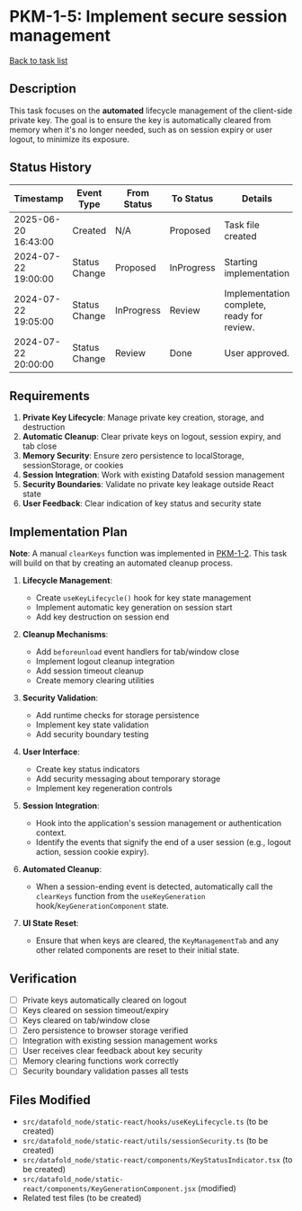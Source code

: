 # PKM-1-5: Implement secure session management

[Back to task list](./tasks.md)

## Description

This task focuses on the **automated** lifecycle management of the client-side private key. The goal is to ensure the key is automatically cleared from memory when it's no longer needed, such as on session expiry or user logout, to minimize its exposure.

## Status History

| Timestamp | Event Type | From Status | To Status | Details | User |
|-----------|------------|-------------|-----------|---------|------|
| 2025-06-20 16:43:00 | Created | N/A | Proposed | Task file created | User |
| 2024-07-22 19:00:00 | Status Change | Proposed | InProgress | Starting implementation | AI_Agent |
| 2024-07-22 19:05:00 | Status Change | InProgress | Review | Implementation complete, ready for review. | AI_Agent |
| 2024-07-22 20:00:00 | Status Change | Review | Done | User approved. | User |

## Requirements

1. **Private Key Lifecycle**: Manage private key creation, storage, and destruction
2. **Automatic Cleanup**: Clear private keys on logout, session expiry, and tab close
3. **Memory Security**: Ensure zero persistence to localStorage, sessionStorage, or cookies
4. **Session Integration**: Work with existing Datafold session management
5. **Security Boundaries**: Validate no private key leakage outside React state
6. **User Feedback**: Clear indication of key status and security state

## Implementation Plan

**Note**: A manual `clearKeys` function was implemented in [PKM-1-2](./PKM-1-2.md). This task will build on that by creating an automated cleanup process.

1. **Lifecycle Management**:
   - Create `useKeyLifecycle()` hook for key state management
   - Implement automatic key generation on session start
   - Add key destruction on session end

2. **Cleanup Mechanisms**:
   - Add `beforeunload` event handlers for tab/window close
   - Implement logout cleanup integration
   - Add session timeout cleanup
   - Create memory clearing utilities

3. **Security Validation**:
   - Add runtime checks for storage persistence
   - Implement key state validation
   - Add security boundary testing

4. **User Interface**:
   - Create key status indicators
   - Add security messaging about temporary storage
   - Implement key regeneration controls

5. **Session Integration**:
   - Hook into the application's session management or authentication context.
   - Identify the events that signify the end of a user session (e.g., logout action, session cookie expiry).

6. **Automated Cleanup**:
   - When a session-ending event is detected, automatically call the `clearKeys` function from the `useKeyGeneration` hook/`KeyGenerationComponent` state.

7. **UI State Reset**:
   - Ensure that when keys are cleared, the `KeyManagementTab` and any other related components are reset to their initial state.

## Verification

- [ ] Private keys automatically cleared on logout
- [ ] Keys cleared on session timeout/expiry
- [ ] Keys cleared on tab/window close
- [ ] Zero persistence to browser storage verified
- [ ] Integration with existing session management works
- [ ] User receives clear feedback about key security
- [ ] Memory clearing functions work correctly
- [ ] Security boundary validation passes all tests

## Files Modified

- `src/datafold_node/static-react/hooks/useKeyLifecycle.ts` (to be created)
- `src/datafold_node/static-react/utils/sessionSecurity.ts` (to be created)
- `src/datafold_node/static-react/components/KeyStatusIndicator.tsx` (to be created)
- `src/datafold_node/static-react/components/KeyGenerationComponent.jsx` (modified)
- Related test files (to be created)